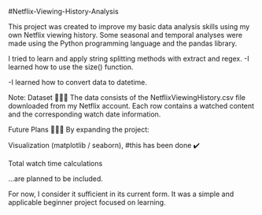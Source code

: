#Netflix-Viewing-History-Analysis

This project was created to improve my basic data analysis skills using my own Netflix viewing history. Some seasonal and temporal analyses were made using the Python programming language and the pandas library.

I tried to learn and apply string splitting methods with extract and regex.
-I learned how to use the size() function.

-I learned how to convert data to datetime.

Note: Dataset 📁📁📁
The data consists of the NetflixViewingHistory.csv file downloaded from my Netflix account. Each row contains a watched content and the corresponding watch date information.

Future Plans 📌📌📌
By expanding the project:

Visualization (matplotlib / seaborn), #this has been done :heavy_check_mark:

Total watch time calculations 

...are planned to be included.

For now, I consider it sufficient in its current form. It was a simple and applicable beginner project focused on learning.


